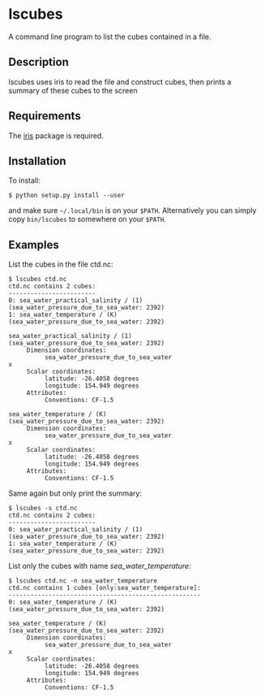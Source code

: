 lscubes
=======

A command line program to list the cubes contained in a file.

Description
-----------

lscubes uses iris to read the file and construct cubes, then prints a summary
of these cubes to the screen


Requirements
------------

The [iris](http://scitools.org.uk/iris) package is required.


Installation
------------

To install:

    $ python setup.py install --user

and make sure `~/.local/bin` is on your `$PATH`. Alternatively you can simply copy
`bin/lscubes` to somewhere on your `$PATH`.


Examples
--------

List the cubes in the file ctd.nc:

    $ lscubes ctd.nc
    ctd.nc contains 2 cubes:
    ------------------------
    0: sea_water_practical_salinity / (1)  (sea_water_pressure_due_to_sea_water: 2392)
    1: sea_water_temperature / (K)         (sea_water_pressure_due_to_sea_water: 2392)

    sea_water_practical_salinity / (1)  (sea_water_pressure_due_to_sea_water: 2392)
         Dimension coordinates:
              sea_water_pressure_due_to_sea_water                           x
         Scalar coordinates:
              latitude: -26.4058 degrees
              longitude: 154.949 degrees
         Attributes:
              Conventions: CF-1.5

    sea_water_temperature / (K)         (sea_water_pressure_due_to_sea_water: 2392)
         Dimension coordinates:
              sea_water_pressure_due_to_sea_water                           x
         Scalar coordinates:
              latitude: -26.4058 degrees
              longitude: 154.949 degrees
         Attributes:
              Conventions: CF-1.5

Same again but only print the summary:

    $ lscubes -s ctd.nc
    ctd.nc contains 2 cubes:
    ------------------------
    0: sea_water_practical_salinity / (1)  (sea_water_pressure_due_to_sea_water: 2392)
    1: sea_water_temperature / (K)         (sea_water_pressure_due_to_sea_water: 2392)

List only the cubes with name *sea_water_temperature*:

    $ lscubes ctd.nc -n sea_water_temperature
    ctd.nc contains 1 cubes [only:sea_water_temperature]:
    -----------------------------------------------------
    0: sea_water_temperature / (K)         (sea_water_pressure_due_to_sea_water: 2392)

    sea_water_temperature / (K)         (sea_water_pressure_due_to_sea_water: 2392)
         Dimension coordinates:
              sea_water_pressure_due_to_sea_water                           x
         Scalar coordinates:
              latitude: -26.4058 degrees
              longitude: 154.949 degrees
         Attributes:
              Conventions: CF-1.5

